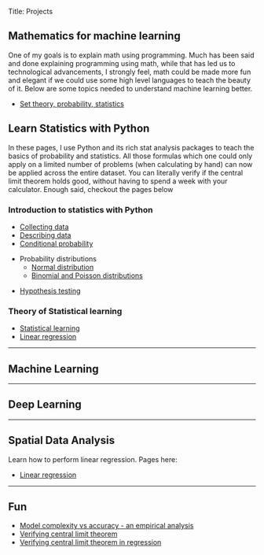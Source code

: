 Title: Projects

## Mathematics for machine learning
One of my goals is to explain math using programming. Much has been said and done explaining programming using math, while that has led us to technological advancements, I strongly feel, math could be made more fun and elegant if we could use some high level languages to teach the beauty of it. Below are some topics needed to understand machine learning better.

- [Set theory, probability, statistics](math/math-practical-odyssey-1/)

## Learn Statistics with Python
In these pages, I use Python and its rich stat analysis packages to teach the basics of probability and statistics. All those formulas which one could only apply on a limited number of problems (when calculating by hand) can now be applied across the entire dataset. You can literally verify if the central limit theorem holds good, without having to spend a week with your calculator. Enough said, checkout the pages below

### Introduction to statistics with Python
- [Collecting data](stats/01_data_collection/)
- [Describing data](stats/02_data_description/)
- [Conditional probability](stats/04_conditional_probability/)

* Probability distributions
    * [Normal distribution](stats/04_normal_distribution/)
    * [Binomial and Poisson distributions](stats/04_probability_distributions_binomial_poisson/)

- [Hypothesis testing](stats/05_hypothesis_testing/)

### Theory of Statistical learning
 - [Statistical learning](stats/islr/02_stat_learning/)
 - [Linear regression](stats/islr/03_linear_regression/)

------------------------------------------
## Machine Learning

------------------------------------------
## Deep Learning

------------------------------------------
## Spatial Data Analysis
Learn how to perform linear regression. Pages here:
 - [Linear regression](linear_regression/)

------------------------------------------
## Fun
- [Model complexity vs accuracy - an empirical analysis](fun/curve_fitting_model-complexity-vs-accuracy/)
 - [Verifying central limit theorem](fun/verifying_central_limit_theorem/)
 - [Verifying central limit theorem in regression](fun/verifying_clt_in_regression/)